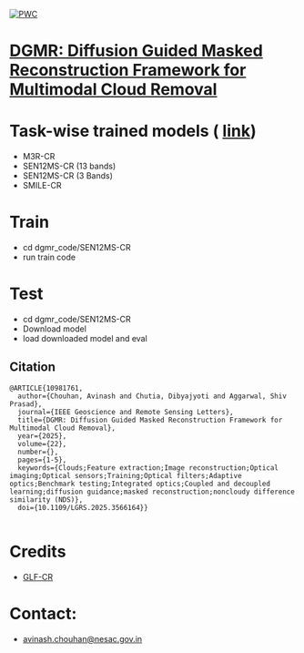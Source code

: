 [![PWC](https://img.shields.io/endpoint.svg?url=https://paperswithcode.com/badge/dgmr-diffusion-guided-masked-reconstruction/cloud-removal-on-sen12ms-cr)](https://paperswithcode.com/sota/cloud-removal-on-sen12ms-cr?p=dgmr-diffusion-guided-masked-reconstruction)
# [DGMR: Diffusion Guided Masked Reconstruction Framework for Multimodal Cloud Removal](https://ieeexplore.ieee.org/document/10981761)




# Task-wise trained models ( [link](https://drive.google.com/drive/folders/1dMfdxo4FkJXGao8iPUYBYu3xt05fmE6E))
- M3R-CR
- SEN12MS-CR (13 bands)
- SEN12MS-CR (3 Bands)
- SMILE-CR

# Train
- cd dgmr_code/SEN12MS-CR 
- run train code

# Test
- cd dgmr_code/SEN12MS-CR 
- Download model
- load downloaded model and eval

## Citation

```
@ARTICLE{10981761,
  author={Chouhan, Avinash and Chutia, Dibyajyoti and Aggarwal, Shiv Prasad},
  journal={IEEE Geoscience and Remote Sensing Letters}, 
  title={DGMR: Diffusion Guided Masked Reconstruction Framework for Multimodal Cloud Removal}, 
  year={2025},
  volume={22},
  number={},
  pages={1-5},
  keywords={Clouds;Feature extraction;Image reconstruction;Optical imaging;Optical sensors;Training;Optical filters;Adaptive optics;Benchmark testing;Integrated optics;Coupled and decoupled learning;diffusion guidance;masked reconstruction;noncloudy difference similarity (NDS)},
  doi={10.1109/LGRS.2025.3566164}}


```
# Credits
- [GLF-CR](https://github.com/xufangchn/GLF-CR/)

# Contact:
- avinash.chouhan@nesac.gov.in

